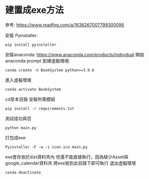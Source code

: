 # 建置成exe方法
參考: https://www.readfog.com/a/1636267007799300096

安裝 Pyinstaller:
```console
pip install pyinstaller
```
安裝anaconda: https://www.anaconda.com/products/individual
開啟anaconda prompt
創建虛擬環境:
```console
conda create -n BookSystem python==3.9.6
```
進入虛擬環境
```console
conda activate BookSystem
```
cd至本目錄
安裝所需模組
```console
pip install -r requirements.txt
```
測試成功與否
```console
python main.py
```
打包成exe
```console
Pyinstaller -F -w -i icon.ico main.py
```
exe會存放於dist資料夾內
但還不能直接執行，因為缺少Asset與google_calendar資料夾
將exe放到此目錄下即可執行
退出虛擬環境
```console
conda deactivate
```